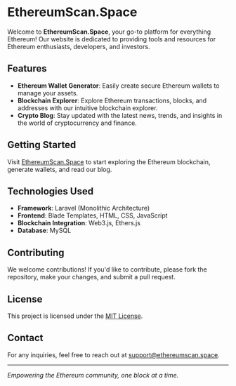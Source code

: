 # EthereumScan.Space

Welcome to **EthereumScan.Space**, your go-to platform for everything Ethereum! Our website is dedicated to providing tools and resources for Ethereum enthusiasts, developers, and investors.

## Features

- **Ethereum Wallet Generator**: Easily create secure Ethereum wallets to manage your assets.
- **Blockchain Explorer**: Explore Ethereum transactions, blocks, and addresses with our intuitive blockchain explorer.
- **Crypto Blog**: Stay updated with the latest news, trends, and insights in the world of cryptocurrency and finance.

## Getting Started

Visit [EthereumScan.Space](https://ethereumscan.space) to start exploring the Ethereum blockchain, generate wallets, and read our blog.

## Technologies Used

- **Framework**: Laravel (Monolithic Architecture)
- **Frontend**: Blade Templates, HTML, CSS, JavaScript
- **Blockchain Integration**: Web3.js, Ethers.js
- **Database**: MySQL

## Contributing

We welcome contributions! If you'd like to contribute, please fork the repository, make your changes, and submit a pull request.

## License

This project is licensed under the [MIT License](LICENSE).

## Contact

For any inquiries, feel free to reach out at [support@ethereumscan.space](mailto:support@ethereumscan.space).

---
*Empowering the Ethereum community, one block at a time.*
